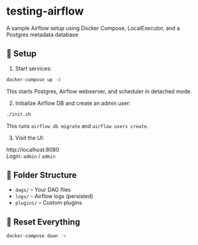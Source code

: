 # testing-airflow

A sample Airflow setup using Docker Compose, LocalExecutor, and a Postgres metadata database

## 🔧 Setup

1. Start services:

```bash
docker-compose up -d
```

This starts Postgres, Airflow webserver, and scheduler in detached mode.

2. Initialize Airflow DB and create an admin user:

```bash
./init.sh
```

This runs `airflow db migrate` and `airflow users create`.

3. Visit the UI:

http://localhost:8080  
Login: `admin` / `admin`

## 📁 Folder Structure

- `dags/` – Your DAG files
- `logs/` – Airflow logs (persisted)
- `plugins/` – Custom plugins

## 🧹 Reset Everything

```bash
docker-compose down -v
```

